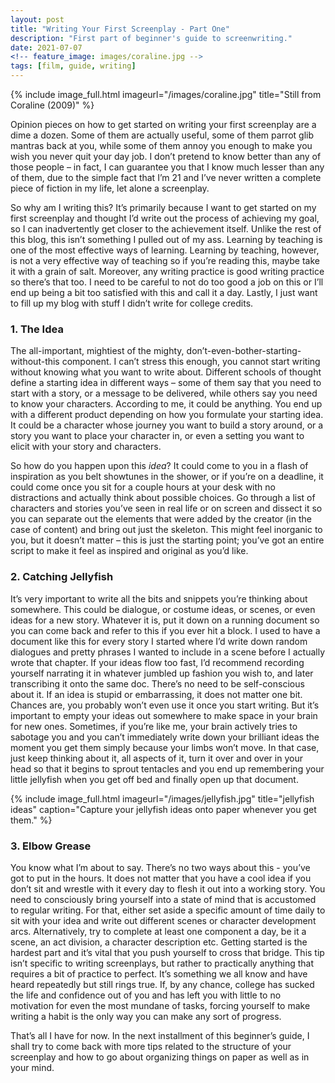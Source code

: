 ```yaml
---
layout: post
title: "Writing Your First Screenplay - Part One"
description: "First part of beginner's guide to screenwriting."
date: 2021-07-07
<!-- feature_image: images/coraline.jpg -->
tags: [film, guide, writing]
---
```

{% include image_full.html imageurl="/images/coraline.jpg" title="Still from Coraline (2009)" %}	

Opinion pieces on how to get started on writing your first screenplay are a dime a dozen. Some of them are actually useful, some of them parrot glib mantras back at you, while some of them annoy you enough to make you wish you never quit your day job. I don’t pretend to know better than any of those people – in fact, I can guarantee you that I know much lesser than any of them, due to the simple fact that I’m 21 and I’ve never written a complete piece of fiction in my life, let alone a screenplay.

<!--more-->

So why am I writing this? It’s primarily because I want to get started on my first screenplay and thought I’d write out the process of achieving my goal, so I can inadvertently get closer to the achievement itself. Unlike the rest of this blog, this isn’t something I pulled out of my ass. Learning by teaching is one of the most effective ways of learning. Learning by teaching, however, is not a very effective way of teaching so if you’re reading this, maybe take it with a grain of salt. Moreover, any writing practice is good writing practice so there’s that too. I need to be careful to not do too good a job on this or I’ll end up being a bit too satisfied with this and call it a day. Lastly, I just want to fill up my blog with stuff I didn’t write for college credits.

### 1.	The Idea

The all-important, mightiest of the mighty, don’t-even-bother-starting-without-this component. I can’t stress this enough, you cannot start writing without knowing what you want to write about. Different schools of thought define a starting idea in different ways – some of them say that you need to start with a story, or a message to be delivered, while others say you need to know your characters. According to me, it could be anything. You end up with a different product depending on how you formulate your starting idea. It could be a character whose journey you want to build a story around, or a story you want to place your character in, or even a setting you want to elicit with your story and characters. 

So how do you happen upon this _idea_? It could come to you in a flash of inspiration as you belt showtunes in the shower, or if you’re on a deadline, it could come once you sit for a couple hours at your desk with no distractions and actually think about possible choices. Go through a list of characters and stories you’ve seen in real life or on screen and dissect it so you can separate out the elements that were added by the creator (in the case of content) and bring out just the skeleton. This might feel inorganic to you, but it doesn’t matter – this is just the starting point; you’ve got an entire script to make it feel as inspired and original as you’d like.

### 2.	Catching Jellyfish

It’s very important to write all the bits and snippets you’re thinking about somewhere. This could be dialogue, or costume ideas, or scenes, or even ideas for a new story. Whatever it is, put it down on a running document so you can come back and refer to this if you ever hit a block. I used to have a document like this for every story I started where I’d write down random dialogues and pretty phrases I wanted to include in a scene before I actually wrote that chapter. If your ideas flow too fast, I’d recommend recording yourself narrating it in whatever jumbled up fashion you wish to, and later transcribing it onto the same doc. There’s no need to be self-conscious about it. If an idea is stupid or embarrassing, it does not matter one bit. Chances are, you probably won’t even use it once you start writing. But it’s important to empty your ideas out somewhere to make space in your brain for new ones. Sometimes, if you’re like me, your brain actively tries to sabotage you and you can’t immediately write down your brilliant ideas the moment you get them simply because your limbs won’t move. In that case, just keep thinking about it, all aspects of it, turn it over and over in your head so that it begins to sprout tentacles and you end up remembering your little jellyfish when you get off bed and finally open up that document.

{% include image_full.html imageurl="/images/jellyfish.jpg" title="jellyfish ideas" caption="Capture your jellyfish ideas onto paper whenever you get them." %}

### 3.	Elbow Grease

You know what I’m about to say. There’s no two ways about this - you’ve got to put in the hours. It does not matter that you have a cool idea if you don’t sit and wrestle with it every day to flesh it out into a working story. You need to consciously bring yourself into a state of mind that is accustomed to regular writing. For that, either set aside a specific amount of time daily to sit with your idea and write out different scenes or character development arcs. Alternatively, try to complete at least one component a day, be it a scene, an act division, a character description etc. Getting started is the hardest part and it’s vital that you push yourself to cross that bridge. This tip isn’t specific to writing screenplays, but rather to practically anything that requires a bit of practice to perfect. It’s something we all know and have heard repeatedly but still rings true. If, by any chance, college has sucked the life and confidence out of you and has left you with little to no motivation for even the most mundane of tasks, forcing yourself to make writing a habit is the only way you can make any sort of progress. 

That’s all I have for now. In the next installment of this beginner’s guide, I shall try to come back with more tips related to the structure of your screenplay and how to go about organizing things on paper as well as in your mind.
